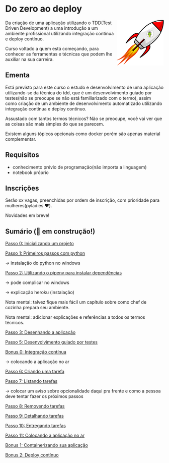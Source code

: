 # Do zero ao deploy

<p align="center">
  <img style="float: right;" src="python_rocket.png" alt="Python in a rocket"/>
</p>

Da criação de uma aplicação utilizando o TDD(Test Driven Development) a uma introdução a um ambiente profissional utilizando integração contínua e deploy contínuo.

Curso voltado a quem está começando, para conhecer as ferramentas e técnicas que podem lhe auxiliar na sua carreira.

## Ementa

Está previsto para este curso o estudo e desenvolvimento de uma aplicação utilizando-se da técnica do tdd, que é um desenvolvimento guiado por testes(não se preocupe se não está familiarizado com o termo), assim como criação de um ambiente de desenvolvimento automatizado utilizando integração contínua e deploy contínuo.

Assustado com tantos termos técnicos? Não se preocupe, você vai ver que as coisas são mais simples do que se parecem.

Existem alguns tópicos opcionais como docker porém são apenas material complementar.

## Requisitos

- conhecimento prévio de programação(não importa a linguagem)
- notebook próprio

## Inscrições

Serão xx vagas, preenchidas por ordem de inscrição, com prioridade para mulheres(pyladies :hearts:).

Novidades em breve!

## Sumário (:construction: em construção!)

[Passo 0: Inicializando um projeto](passo00.md)

[Passo 1: Primeiros passos com python](passo01.md) 

-> instalação do python no windows

[Passo 2: Utilizando o pipenv para instalar dependências](passo02.md) 

-> pode complicar no windows

-> explicação heroku (instalação)

Nota mental: talvez fique mais fácil um capítulo sobre como chef de cozinha prepara seu ambiente.

Nota mental: adicionar explicações e referências a todos os termos técnicos.

[Passo 3: Desenhando a aplicação](passo03.md)

[Passo 5: Desenvolvimento guiado por testes](passo05.md)

[Bonus 0: Integração contínua](bonus00.md)

-> colocando a aplicação no ar

[Passo 6: Criando uma tarefa](passo06.md)

[Passo 7: Listando tarefas](passo07.md)

-> colocar um aviso sobre opcionalidade daqui pra frente e como a pessoa deve tentar fazer os próximos passos

[Passo 8: Removendo tarefas](passo08.md)

[Passo 9: Detalhando tarefas](passo09.md)

[Passo 10: Entregando tarefas](passo10.md)

[Passo 11: Colocando a aplicação no ar](passo11.md)

[Bonus 1: Containerizando sua aplicação](bonus01.md)

[Bonus 2: Deploy contínuo](bonus02.md)
